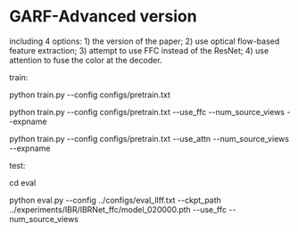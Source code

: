 # GARF-Advanced version
including 4 options: 1) the version of the paper; 2) use optical flow-based feature extraction; 3) attempt to use FFC instead of the ResNet; 4) use attention to fuse the color at the decoder.

train:

python train.py --config configs/pretrain.txt 

python train.py --config configs/pretrain.txt --use_ffc --num_source_views --expname

python train.py --config configs/pretrain.txt --use_attn --num_source_views --expname 

test:

cd eval

python eval.py --config ../configs/eval_llff.txt --ckpt_path ../experiments/IBR/IBRNet_ffc/model_020000.pth --use_ffc --num_source_views
